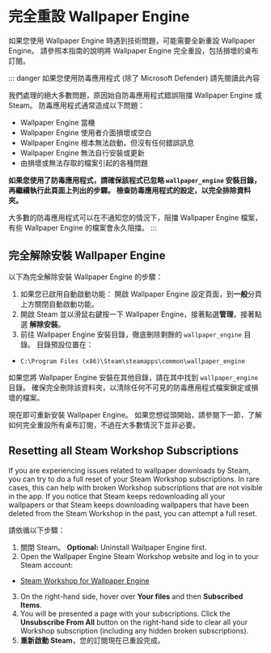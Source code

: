 # 完全重設 Wallpaper Engine

如果您使用 Wallpaper Engine 時遇到技術問題，可能需要全新重設 Wallpaper Engine。 請參照本指南的說明將 Wallpaper Engine 完全重設，包括損壞的桌布訂閱。

::: danger
如果您使用防毒應用程式 (除了 Microsoft Defender) 請先閱讀此內容

我們處理的絕大多數問題，原因始自防毒應用程式錯誤阻擋 Wallpaper Engine 或 Steam。 防毒應用程式通常造成以下問題：

* Wallpaper Engine 當機
* Wallpaper Engine 使用者介面損壞或空白
* Wallpaper Engine 根本無法啟動，但沒有任何錯誤訊息
* Wallpaper Engine 無法自行安裝或更新
* 由損壞或無法存取的檔案引起的各種問題

**如果您使用了防毒應用程式，請確保該程式已忽略 `wallpaper_engine` 安裝目錄，再繼續執行此頁面上列出的步驟。 檢查防毒應用程式的設定，以完全排除資料夾。**

大多數的防毒應用程式可以在不通知您的情況下，阻擋 Wallpaper Engine 檔案，有些 Wallpaper Engine 的檔案會永久阻擋。
:::

## 完全解除安裝 Wallpaper Engine

以下為完全解除安裝 Wallpaper Engine 的步驟：

1. 如果您已啟用自動啟動功能： 開啟 Wallpaper Engine 設定頁面，到**一般**分頁上方關閉自動啟動功能。
2. 開啟 Steam 並以滑鼠右鍵按一下 Wallpaper Engine，接著點選**管理**，接著點選 **解除安裝**。
3. 前往 Wallpaper Engine 安裝目錄，徹底刪除剩餘的 `wallpaper_engine` 目錄。 目錄預設位置在：

* `C:\Program Files (x86)\Steam\steamapps\common\wallpaper_engine`

如果您將 Wallpaper Engine 安裝在其他目錄，請在其中找到 `wallpaper_engine` 目錄。 確保完全刪除該資料夾，以清除任何不可見的防毒應用程式檔案鎖定或損壞的檔案。

現在即可重新安裝 Wallpaper Engine。 如果您想從頭開始，請參閱下一節，了解如何完全重設所有桌布訂閱，不過在大多數情況下並非必要。

## Resetting all Steam Workshop Subscriptions

If you are experiencing issues related to wallpaper downloads by Steam, you can try to do a full reset of your Steam Workshop subscriptions. In rare cases, this can help with broken Workshop subscriptions that are not visible in the app. If you notice that Steam keeps redownloading all your wallpapers or that Steam keeps downloading wallpapers that have been deleted from the Steam Workshop in the past, you can attempt a full reset.

請依循以下步驟：

1. 關閉 Steam。 **Optional:** Uninstall Wallpaper Engine first.
2. Open the Wallpaper Engine Steam Workshop website and log in to your Steam account:

* [Steam Workshop for Wallpaper Engine](https://steamcommunity.com/app/431960/workshop/)

3. On the right-hand side, hover over **Your files** and then **Subscribed Items**.
4. You will be presented a page with your subscriptions. Click the **Unsubscribe From All** button on the right-hand side to clear all your Workshop subscription (including any hidden broken subscriptions).
5. **重新啟動 Steam**，您的訂閱現在已重設完成。
